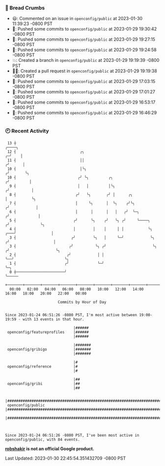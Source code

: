 ### 🍞 Bread Crumbs

 * 😃: Commented on an issue in `openconfig/public` at 2023-01-30 11:39:23 -0800 PST
 * 🚢: Pushed some commits to `openconfig/public` at 2023-01-29 19:30:42 -0800 PST
 * 🚢: Pushed some commits to `openconfig/public` at 2023-01-29 19:27:15 -0800 PST
 * 🚢: Pushed some commits to `openconfig/public` at 2023-01-29 19:24:58 -0800 PST
 * 💥: Created a branch in `openconfig/public` at 2023-01-29 19:19:39 -0800 PST
 * ✍🏼: Created a pull request in `openconfig/public` at 2023-01-29 19:19:38 -0800 PST
 * 🚢: Pushed some commits to `openconfig/public` at 2023-01-29 17:03:15 -0800 PST
 * 🚢: Pushed some commits to `openconfig/public` at 2023-01-29 17:01:27 -0800 PST
 * 🚢: Pushed some commits to `openconfig/public` at 2023-01-29 16:53:17 -0800 PST
 * 🚢: Pushed some commits to `openconfig/public` at 2023-01-29 16:46:29 -0800 PST

### 🕘 Recent Activity
```
 13 ┼                                                                                 ╭────╮
 12 ┤                             ╭╮                                                ╭─╯    │
 11 ┤                             ││                                               ╭╯      │
 10 ┤                             │╰╮                                             ╭╯       ╰╮
 10 ┤                            ╭╯ ╰╮         ╭╮                                ╭╯         │
  9 ┤                            │   │         │╰╮                              ╭╯          │
  8 ┤                           ╭╯   ╰╮       ╭╯ │      ╭╮                      │           ╰╮
  7 ┤                           │     ╰╮      │  ╰╮    ╭╯╰╮                    ╭╯            │
  6 ┤                           │      │      │   │   ╭╯  ╰─╮                 ╭╯             │
  5 ┤                          ╭╯      ╰╮    ╭╯   ╰╮ ╭╯     ╰────╮           ╭╯              ╰╮
  4 ┤                          │        │    │     │ │           ╰╮      ╭───╯                │
  3 ┤                         ╭╯        ╰╮   │     ╰─╯            ╰╮    ╭╯                    │
  3 ┤                        ╭╯          ╰╮ ╭╯                     ╰╮  ╭╯                     ╰╮
  2 ┤                       ╭╯            │ │                       ╰──╯                       ╰╮
  1 ┤                      ╭╯             ╰─╯                                                   ╰─╮
  0 ┼──────────────────────╯                                                                      ╰─────
    +───────+───────+───────+───────+───────+───────+───────+───────+───────+───────+───────+───────+────
  00:00   02:00   04:00   06:00   08:00   10:00   12:00   14:00   16:00   18:00   20:00   22:00   00:00   

						Commits by Hour of Day


Since 2023-01-24 06:51:26 -0800 PST, I'm most active between 19:00-19:59 - with 13 events in that hour.

```



```
                               |######
 openconfig/featureprofiles    |######
                               |######

                               |#######
 openconfig/gribigo            |#######
                               |#######

                               |#
 openconfig/reference          |#
                               |#

                               |##
 openconfig/gribi              |##
                               |##

                               |####################################################################################
 openconfig/public             |####################################################################################
                               |####################################################################################



Since 2023-01-24 06:51:26 -0800 PST, I've been most active in openconfig/public, with 84 events.

```
**[robshakir](mailto:robjs@google.com) is not an official Google product.**  


Last Updated: 2023-01-30 22:45:54.351432709 -0800 PST
